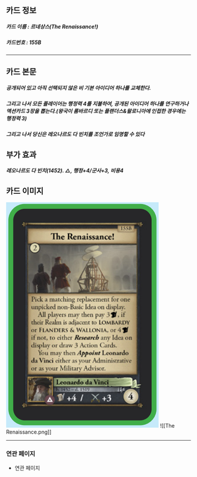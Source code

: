 ## 카드 정보
##### 카드 이름 : 르네상스(The Renaissance!)
##### 카드번호 : 155B
---
## 카드 본문
##### 공개되어 있고 아직 선택되지 않은 비 기본 아이디어 하나를 교체한다.

##### 그리고 나서 모든 플레이어는 행정력 4를 지불하여, 공개된 아이디어 하나를 연구하거나 액션카드 3장을 뽑는다.(왕국이 롬바르디 또는 플랜더스&왈로니아에 인접한 경우에는 행정력 3)

##### 그리고 나서 당신은 레오나르도 다 빈치를 조언가로 임명할 수 있다

## 부가 효과
##### 레오나르도 다 빈치(1452). △, 행정+4/군사+3, 비용4

## 카드 이미지
<img src="\Assets\The Renaissance.png"/>
![[The Renaissance.png]]

--- 

### 연관 페이지
- 연관 페이지
